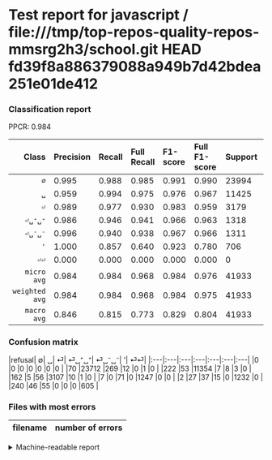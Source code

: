 # Test report for javascript / file:///tmp/top-repos-quality-repos-mmsrg2h3/school.git HEAD fd39f8a886379088a949b7d42bdea251e01de412

### Classification report

PPCR: 0.984

| Class | Precision | Recall | Full Recall | F1-score | Full F1-score | Support | Full Support | PPCR |
|------:|:----------|:-------|:------------|:---------|:---------|:--------|:-------------|:-----|
| `∅` | 0.995| 0.988| 0.985| 0.991| 0.990| 23994| 24064| 0.997 |
| `␣` | 0.959| 0.994| 0.975| 0.976| 0.967| 11425| 11647| 0.981 |
| `⏎` | 0.989| 0.977| 0.930| 0.983| 0.959| 3179| 3341| 0.952 |
| `⏎␣⁺␣⁺` | 0.986| 0.946| 0.941| 0.966| 0.963| 1318| 1325| 0.995 |
| `⏎␣⁻␣⁻` | 0.996| 0.940| 0.938| 0.967| 0.966| 1311| 1313| 0.998 |
| `'` | 1.000| 0.857| 0.640| 0.923| 0.780| 706| 946| 0.746 |
| `⏎⏎` | 0.000| 0.000| 0.000| 0.000| 0.000| 0| 0| 0.000 |
| `micro avg` | 0.984| 0.984| 0.968| 0.984| 0.976| 41933| 42636| 0.984 |
| `weighted avg` | 0.984| 0.984| 0.968| 0.984| 0.975| 41933| 42636| 0.984 |
| `macro avg` | 0.846| 0.815| 0.773| 0.829| 0.804| 41933| 42636| 0.984 |

### Confusion matrix

|refusal|  ∅| ␣| ⏎| ⏎␣⁺␣⁺| ⏎␣⁻␣⁻| '| ⏎⏎| 
|:---|:---|:---|:---|:---|:---|:---|
|0 |0 |0 |0 |0 |0 |0 |
|70 |23712 |269 |12 |0 |1 |0 |
|222 |53 |11354 |7 |8 |3 |0 |
|162 |5 |56 |3107 |10 |1 |0 |
|7 |0 |71 |0 |1247 |0 |0 |
|2 |27 |37 |15 |0 |1232 |0 |
|240 |46 |55 |0 |0 |0 |605 |

### Files with most errors

| filename | number of errors|
|:----:|:-----|

<details>
    <summary>Machine-readable report</summary>
```json
{
  "cl_report": {"\u0027": {"f1-score": 0.9229595728451564, "precision": 1.0, "recall": 0.8569405099150141, "support": 706}, "macro avg": {"f1-score": 0.8294436286900402, "precision": 0.8463143721998455, "recall": 0.8145993792526679, "support": 41933}, "micro avg": {"f1-score": 0.9838790451434432, "precision": 0.9838790451434432, "recall": 0.9838790451434432, "support": 41933}, "weighted avg": {"f1-score": 0.9838317172323667, "precision": 0.984234136097195, "recall": 0.9838790451434432, "support": 41933}, "\u2205": {"f1-score": 0.9913665154587454, "precision": 0.9945057249507193, "recall": 0.9882470617654414, "support": 23994}, "\u23ce": {"f1-score": 0.9832278481012658, "precision": 0.9891754218401783, "recall": 0.9773513683548286, "support": 3179}, "\u23ce\u23ce": {"f1-score": 0.0, "precision": 0.0, "recall": 0.0, "support": 0}, "\u23ce\u2423\u207a\u2423\u207a": {"f1-score": 0.9655439411536972, "precision": 0.9857707509881423, "recall": 0.9461305007587253, "support": 1318}, "\u23ce\u2423\u207b\u2423\u207b": {"f1-score": 0.9670329670329669, "precision": 0.9959579628132579, "recall": 0.9397406559877955, "support": 1311}, "\u2423": {"f1-score": 0.9759745562384493, "precision": 0.9587907448066205, "recall": 0.9937855579868708, "support": 11425}},
  "cl_report_full": {"\u0027": {"f1-score": 0.7801418439716312, "precision": 1.0, "recall": 0.6395348837209303, "support": 946}, "macro avg": {"f1-score": 0.8035248303947203, "precision": 0.8463143721998455, "recall": 0.7727361302769561, "support": 42636}, "micro avg": {"f1-score": 0.9757003157185259, "precision": 0.9838790451434432, "recall": 0.9676564405666573, "support": 42636}, "weighted avg": {"f1-score": 0.9749182355786403, "precision": 0.9842268436198975, "recall": 0.9676564405666573, "support": 42636}, "\u2205": {"f1-score": 0.9899179660592397, "precision": 0.9945057249507193, "recall": 0.9853723404255319, "support": 24064}, "\u23ce": {"f1-score": 0.9586547361925332, "precision": 0.9891754218401783, "recall": 0.9299610894941635, "support": 3341}, "\u23ce\u23ce": {"f1-score": 0.0, "precision": 0.0, "recall": 0.0, "support": 0}, "\u23ce\u2423\u207a\u2423\u207a": {"f1-score": 0.9629343629343629, "precision": 0.9857707509881423, "recall": 0.9411320754716981, "support": 1325}, "\u23ce\u2423\u207b\u2423\u207b": {"f1-score": 0.9662745098039217, "precision": 0.9959579628132579, "recall": 0.9383092155369384, "support": 1313}, "\u2423": {"f1-score": 0.9667503938013539, "precision": 0.9587907448066205, "recall": 0.9748433072894308, "support": 11647}},
  "ppcr": 0.9835115864527629
}
```
</details>
